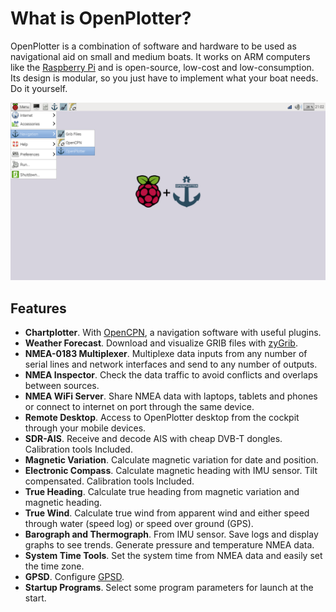 What is OpenPlotter?
=======

OpenPlotter is a combination of software and hardware to be used as navigational aid on small and medium boats. It works on ARM computers like the [Raspberry Pi](https://www.raspberrypi.org/) and is open-source, low-cost and low-consumption. Its design is modular, so you just have to implement what your boat needs. Do it yourself.

![](openplotter.png)

## Features

* **Chartplotter**. With [OpenCPN](http://opencpn.org), a navigation software with useful plugins.
* **Weather Forecast**. Download and visualize GRIB files with [zyGrib](http://www.zygrib.org).
* **NMEA-0183 Multiplexer**. Multiplexe data inputs from any number of serial lines and network interfaces and send to any number of outputs.
* **NMEA Inspector**. Check the data traffic to avoid conflicts and overlaps between sources.
* **NMEA WiFi Server**. Share NMEA data with laptops, tablets and phones or connect to internet on port through the same device.
* **Remote Desktop**. Access to OpenPlotter desktop from the cockpit through your mobile devices.
* **SDR-AIS**. Receive and decode AIS with cheap DVB-T dongles. Calibration tools Included.
* **Magnetic Variation**. Calculate magnetic variation for date and position.
* **Electronic Compass**. Calculate magnetic heading with IMU sensor. Tilt compensated. Calibration tools Included.
* **True Heading**. Calculate true heading from magnetic variation and magnetic heading.
* **True Wind**. Calculate true wind from apparent wind and either speed through water (speed log) or speed over ground (GPS).
* **Barograph and Thermograph**. From IMU sensor. Save logs and display graphs to see trends. Generate pressure and temperature NMEA data.
* **System Time Tools**. Set the system time from NMEA data and easily set the time zone.
* **GPSD**. Configure [GPSD](http://www.catb.org/gpsd/).
* **Startup Programs**. Select some program parameters for launch at the start.